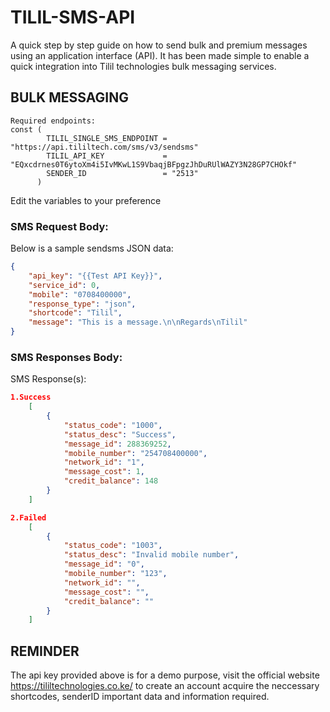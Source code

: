 # TILIL-SMS-API
A quick step by step guide on how to send bulk and premium messages using an application interface (API). It has been made simple to enable a quick integration into Tilil technologies bulk messaging services.

## BULK MESSAGING
```
Required endpoints:
const (
	    TILIL_SINGLE_SMS_ENDPOINT = "https://api.tililtech.com/sms/v3/sendsms"
	    TILIL_API_KEY             = "EQxcdrnes0T6ytoXm4i5IvMKwL1S9VbaqjBFpgzJhDuRUlWAZY3N28GP7CHOkf"
	    SENDER_ID                 = "2513"
      )
```

Edit the variables to your preference

### SMS Request Body:
Below is a sample sendsms JSON data:

```json
{
    "api_key": "{{Test API Key}}",
    "service_id": 0,
    "mobile": "0708400000",
    "response_type": "json",
    "shortcode": "Tilil",
    "message": "This is a message.\n\nRegards\nTilil"
}
```

### SMS Responses Body:
SMS Response(s):
```json
1.Success
    [
        {
            "status_code": "1000",
            "status_desc": "Success",
            "message_id": 288369252,
            "mobile_number": "254708400000",
            "network_id": "1",
            "message_cost": 1,
            "credit_balance": 148
        }
    ]

2.Failed
    [
        {
            "status_code": "1003",
            "status_desc": "Invalid mobile number",
            "message_id": "0",
            "mobile_number": "123",
            "network_id": "",
            "message_cost": "",
            "credit_balance": ""
        }
    ]
```

## REMINDER

The api key provided above is for a demo purpose, visit the official website https://tililtechnologies.co.ke/ to create an account acquire the neccessary shortcodes, senderID important data and information required.